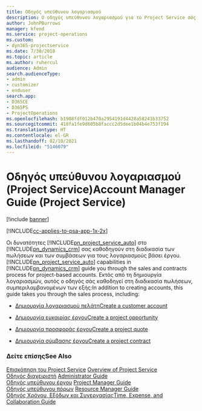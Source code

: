 ```yaml
---
title: Οδηγός υπεύθυνου λογαριασμού
description: Ο οδηγός υπεύθυνου λογαριασμού για το Project Service σάς καθοδηγεί στη διαδικασία των πωλήσεων και των συμβάσεων για τους λογαριασμούς βάσει έργου.
author: JohnPBurrows
manager: kfend
ms.service: project-operations
ms.custom:
- dyn365-projectservice
ms.date: 7/30/2018
ms.topic: article
ms.author: ruhercul
audience: Admin
search.audienceType:
- admin
- customizer
- enduser
search.app:
- D365CE
- D365PS
- ProjectOperations
ms.openlocfilehash: b1908fdf012b470a2954191d4428a58241b33752
ms.sourcegitcommit: 418fa1fe9d605b8faccc2d5dee1b04b4e753f194
ms.translationtype: HT
ms.contentlocale: el-GR
ms.lasthandoff: 02/10/2021
ms.locfileid: "5146079"
---
```

# <a name="account-manager-guide-project-service"></a><span data-ttu-id="dc23c-103">Οδηγός υπεύθυνου λογαριασμού (Project Service)</span><span class="sxs-lookup"><span data-stu-id="dc23c-103">Account Manager Guide (Project Service)</span></span>

[!include [banner](../includes/psa-now-project-operations.md)]

[!INCLUDE[cc-applies-to-psa-app-1x-2x](../includes/cc-applies-to-psa-app-1x-2x.md)]

<span data-ttu-id="dc23c-104">Οι δυνατότητες [!INCLUDE[pn_project_service_auto](../includes/pn-project-service-auto.md)] στο [!INCLUDE[pn_dynamics_crm](../includes/pn-dynamics-crm.md)] σας καθοδηγούν στη διαδικασία των πωλήσεων και των συμβάσεων για τους λογαριασμούς βάσει έργου.</span><span class="sxs-lookup"><span data-stu-id="dc23c-104">[!INCLUDE[pn_project_service_auto](../includes/pn-project-service-auto.md)] capabilities in [!INCLUDE[pn_dynamics_crm](../includes/pn-dynamics-crm.md)] guide you through the sales and contracts process for project-based accounts.</span></span> <span data-ttu-id="dc23c-105">Εκτός από τη δημιουργία λογαριασμών, αυτός ο οδηγός σάς καθοδηγεί στη διαδικασία πωλήσεων, συμπεριλαμβανομένων των εξής:</span><span class="sxs-lookup"><span data-stu-id="dc23c-105">In addition to creating accounts, this guide takes you through the sales process, including:</span></span>  
  
-   [<span data-ttu-id="dc23c-106">Δημιουργία λογαριασμού πελάτη</span><span class="sxs-lookup"><span data-stu-id="dc23c-106">Create a customer account</span></span>](../psa/create-customer-account.md)  
  
-   [<span data-ttu-id="dc23c-107">Δημιουργία ευκαιρίας έργου</span><span class="sxs-lookup"><span data-stu-id="dc23c-107">Create a project opportunity</span></span>](../psa/create-project-opportunity.md)  
  
-   [<span data-ttu-id="dc23c-108">Δημιουργία προσφοράς έργου</span><span class="sxs-lookup"><span data-stu-id="dc23c-108">Create a project quote</span></span>](../psa/create-project-quote.md)  
  
-   [<span data-ttu-id="dc23c-109">Δημιουργία σύμβασης έργου</span><span class="sxs-lookup"><span data-stu-id="dc23c-109">Create a project contract</span></span>](../psa/create-project-contract.md)  
  
  
### <a name="see-also"></a><span data-ttu-id="dc23c-110">Δείτε επίσης</span><span class="sxs-lookup"><span data-stu-id="dc23c-110">See Also</span></span>  
 <span data-ttu-id="dc23c-111">[Επισκόπηση του Project Service](../psa/overview.md) </span><span class="sxs-lookup"><span data-stu-id="dc23c-111">[Overview of Project Service](../psa/overview.md) </span></span>  
 <span data-ttu-id="dc23c-112">[Οδηγός διαχειριστή](../psa/admin-guide.md) </span><span class="sxs-lookup"><span data-stu-id="dc23c-112">[Administrator Guide](../psa/admin-guide.md) </span></span>  
 <span data-ttu-id="dc23c-113">[Οδηγός υπεύθυνου έργου](../psa/project-manager-guide.md) </span><span class="sxs-lookup"><span data-stu-id="dc23c-113">[Project Manager Guide](../psa/project-manager-guide.md) </span></span>  
 <span data-ttu-id="dc23c-114">[Οδηγός υπεύθυνου πόρων](../psa/resource-manager-guide.md) </span><span class="sxs-lookup"><span data-stu-id="dc23c-114">[Resource Manager Guide](../psa/resource-manager-guide.md) </span></span>  
 [<span data-ttu-id="dc23c-115">Οδηγός Χρόνου, Εξόδων και Συνεργασίας</span><span class="sxs-lookup"><span data-stu-id="dc23c-115">Time, Expense, and Collaboration Guide</span></span>](../psa/time-expense-collaboration-guide.md)
